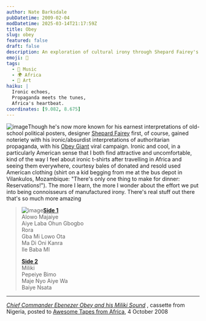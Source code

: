 ```yaml
---
author: Nate Barksdale
pubDatetime: 2009-02-04
modDatetime: 2025-03-14T21:17:59Z
title: Obey
slug: obey
featured: false
draft: false
description: An exploration of cultural irony through Shepard Fairey's work and a celebration of Nigerian music from Ebenezer Obey.
emoji: 🎨
tags:
  - 🎵 Music
  - 🌍 Africa
  - 🎨 Art
haiku: |
  Ironic echoes,  
  Propaganda meets the tunes,  
  Africa's heartbeat.
coordinates: [9.082, 8.675]
---
```


![image](http://culture-making.com/media/470_20906.jpg)Though he's now more known for his earnest interpretations of old-school political posters, designer [Shepard Fairey](http://en.wikipedia.org/wiki/Shepard_Fairey) first, of course, gained noteriety with his ironic/absurdist interpretations of authoritarian propaganda, with his [Obey Giant](http://en.wikipedia.org/wiki/Andr%C3%A9_the_Giant_Has_a_Posse) viral campaign. Ironic and cool, in a particularly American sense that I both find attractive and uncomfortable, kind of the way I feel about ironic t-shirts after travelling in Africa and seeing them everywhere, courtesy bales of donated and resold used American clothing (shirt on a kid begging from me at the bus depot in Vilankulos, Mozambique: "There's only one thing to make for dinner: Reservations!"). The more I learn, the more I wonder about the effort we put into being connoisseurs of manufactured irony. There's real stuff out there that's so much more amazing

> ![image](http://culture-making.com/media/obeymiliki.jpg)**[Side 1](http://media.libsyn.com/media/awesometapesfromafrica/EbenezerObeyMiliki_Side1.mp3)**  
>  Alowo Majaiye  
> Aiye Laba Ohun Gbogbo  
> Rora  
> Gba Mi Lowo Ota  
> Ma Di Oni Kanra  
> Ile Baba MI
>
> **[Side 2](http://media.libsyn.com/media/awesometapesfromafrica/EbenezerObeyMiliki_Side2.mp3)**  
>  Miliki  
> Pepeiye Bimo  
> Maje Nyo Aiye Wa  
> Baiye Nsata

---

_[Chief Commander Ebenezer Obey and his Miliki Sound](https://www.google.com/search?q=%22Chief%20Commander%20Ebenezer%20Obey%20and%20his%20Miliki%20Sound%22%20awesometapesfromafrica.blogspot.com)_ , cassette from Nigeria, posted to [Awesome Tapes from Africa](http://web.archive.org/web/20090725132924/http://awesometapesfromafrica.blogspot.com:80/2008/10/chief-commander-ebenezer-obey-and-his.html), 4 October 2008
